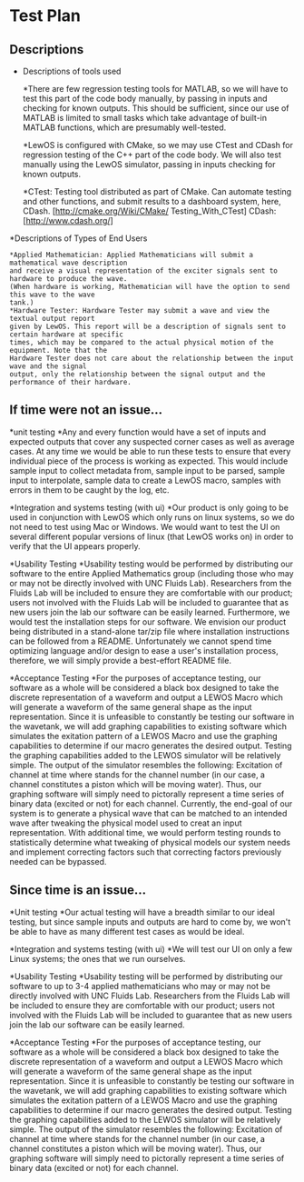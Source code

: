 # Test Plan



## Descriptions

* Descriptions of tools used

	*There are few regression testing tools for MATLAB, so we will have to test this part of the code body
	manually, by passing in inputs and checking for known outputs. This should be sufficient, since our
	use of MATLAB is limited to small tasks which take advantage of built-in MATLAB functions, which are
	presumably well-tested.

	*LewOS is configured with CMake, so we may use CTest and CDash for regression testing of the C++ part
	of the code body. We will also test manually using the LewOS simulator, passing in inputs checking for
	known outputs.

	*CTest: Testing tool distributed as part of CMake. Can automate testing and other functions,
	and submit results to a dashboard system, here, CDash. [http://cmake.org/Wiki/CMake/
	Testing_With_CTest]
	CDash: [http://www.cdash.org/]

*Descriptions of Types of End Users

	*Applied Mathematician: Applied Mathematicians will submit a mathematical wave description
	and receive a visual representation of the exciter signals sent to hardware to produce the wave.
	(When hardware is working, Mathematician will have the option to send this wave to the wave
	tank.)
	*Hardware Tester: Hardware Tester may submit a wave and view the textual output report
	given by LewOS. This report will be a description of signals sent to certain hardware at specific
	times, which may be compared to the actual physical motion of the equipment. Note that the
	Hardware Tester does not care about the relationship between the input wave and the signal
	output, only the relationship between the signal output and the performance of their hardware.


## If time were not an issue...

*unit testing
    *Any and every function would have a set of inputs and expected outputs that cover any suspected corner cases as well as average cases.  At any time we would be able to run these tests to ensure that every individual piece of the process is working as expected.  This would include sample input to collect metadata from, sample input to be parsed, sample input to interpolate, sample data to create a LewOS macro, samples with errors in them to be caught by the log, etc.

*Integration and systems testing (with ui)
	*Our product is only going to be used in conjunction with LewOS which only runs on linux systems, so we do not need to test using Mac or Windows.  We would want to test the UI on several different popular versions of linux (that LewOS works on) in order to verify that the UI appears properly.

*Usability Testing
	*Usability testing would be performed by distributing our software to the entire Applied Mathematics group (including those who may or may not be directly involved with UNC Fluids Lab). Researchers from the Fluids Lab will be included to ensure they are comfortable with our product; users not involved with the Fluids Lab will be included to guarantee that as new users join the lab our software can be easily learned. Furthermore, we would test the installation steps for our software. We envision our product being distributed in a stand-alone tar/zip file where installation instructions can be followed from a README. Unfortunately we cannot spend time optimizing language and/or design to ease a user's installation process, therefore, we will simply provide a best-effort README file.

*Acceptance Testing
	*For the purposes of acceptance testing, our software as a whole will be considered a black box designed to take the discrete representation of a waveform and output a LEWOS Macro which will generate a waveform of the same general shape as the input representation. Since it is unfeasible to constantly be testing our software in the wavetank, we will add graphing capabilities to existing software which simulates the exitation pattern of a LEWOS Macro and use the graphing capabilities to determine if our macro generates the desired output.
	Testing the graphing capabilities added to the LEWOS simulator will be relatively simple. The output of the simulator resembles the following:
		Excitation of channel <num> at time <timestamp>
	where <num> stands for the channel number (in our case, a channel constitutes a piston which will be moving water). Thus, our graphing software will simply need to pictorally represent a time series of binary data (excited or not) for each channel.
	Currently, the end-goal of our system is to generate a physical wave that can be matched to an intended wave after tweaking the physical model used to creat an input representation. With additional time, we would perform testing rounds to statistically determine what tweaking of physical models our system needs and implement correcting factors such that correcting factors previously needed can be bypassed.

## Since time is an issue...

*Unit testing
	*Our actual testing will have a breadth similar to our ideal testing, but since sample inputs and outputs are hard to come by, we won't be able to have as many different test cases as would be ideal.

*Integration and systems testing (with ui)
	*We will test our UI on only a few Linux systems; the ones that we run ourselves.

*Usability Testing
	*Usability testing will be performed by distributing our software to up to 3-4 applied mathematicians who may or may not be directly involved with UNC Fluids Lab. Researchers from the Fluids Lab will be included to ensure they are comfortable with our product; users not involved with the Fluids Lab will be included to guarantee that as new users join the lab our software can be easily learned. 

*Acceptance Testing
	*For the purposes of acceptance testing, our software as a whole will be considered a black box designed to take the discrete representation of a waveform and output a LEWOS Macro which will generate a waveform of the same general shape as the input representation. Since it is unfeasible to constantly be testing our software in the wavetank, we will add graphing capabilities to existing software which simulates the exitation pattern of a LEWOS Macro and use the graphing capabilities to determine if our macro generates the desired output.
	Testing the graphing capabilities added to the LEWOS simulator will be relatively simple. The output of the simulator resembles the following:
		Excitation of channel <num> at time <timestamp>
	where <num> stands for the channel number (in our case, a channel constitutes a piston which will be moving water). Thus, our graphing software will simply need to pictorally represent a time series of binary data (excited or not) for each channel.

